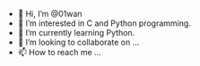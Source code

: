 - 👋 Hi, I’m @01wan
- 👀 I’m interested in C and Python programming.
- 🌱 I’m currently learning Python.
- 💞️ I’m looking to collaborate on ...
- 📫 How to reach me ...

<!---
01wan/01wan is a ✨ special ✨ repository because its `README.md` (this file) appears on your GitHub profile.
You can click the Preview link to take a look at your changes.
--->
